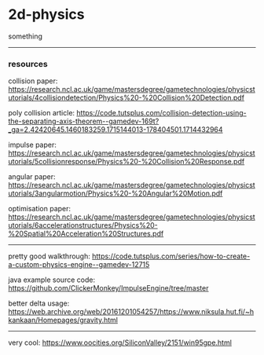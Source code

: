 # 2d-physics

something

---

### resources

collision paper: https://research.ncl.ac.uk/game/mastersdegree/gametechnologies/physicstutorials/4collisiondetection/Physics%20-%20Collision%20Detection.pdf

poly collision article: https://code.tutsplus.com/collision-detection-using-the-separating-axis-theorem--gamedev-169t?_ga=2.42420645.1460183259.1715144013-178404501.1714432964

impulse paper: https://research.ncl.ac.uk/game/mastersdegree/gametechnologies/physicstutorials/5collisionresponse/Physics%20-%20Collision%20Response.pdf

angular paper: https://research.ncl.ac.uk/game/mastersdegree/gametechnologies/physicstutorials/3angularmotion/Physics%20-%20Angular%20Motion.pdf

optimisation paper: https://research.ncl.ac.uk/game/mastersdegree/gametechnologies/physicstutorials/6accelerationstructures/Physics%20-%20Spatial%20Acceleration%20Structures.pdf

---

pretty good walkthrough: https://code.tutsplus.com/series/how-to-create-a-custom-physics-engine--gamedev-12715

java example source code: https://github.com/ClickerMonkey/ImpulseEngine/tree/master

better delta usage: https://web.archive.org/web/20161201054257/https://www.niksula.hut.fi/~hkankaan/Homepages/gravity.html

---

very cool: https://www.oocities.org/SiliconValley/2151/win95gpe.html
